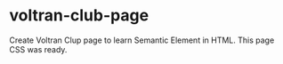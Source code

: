 # voltran-club-page
Create Voltran Clup page to learn Semantic Element in HTML. This page CSS was ready.
